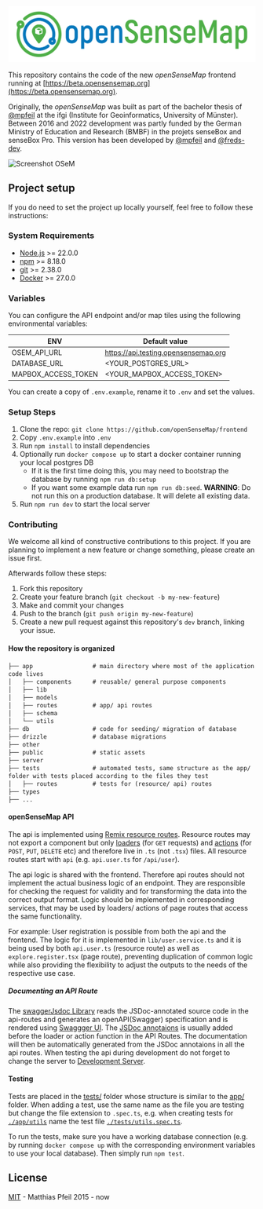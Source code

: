 ![openSenseMap](https://github.com/openSenseMap/frontend/blob/dev/public/openSenseMap.png)

This repository contains the code of the new _openSenseMap_ frontend running at [https://beta.opensensemap.org](https://beta.opensensemap.org).

Originally, the _openSenseMap_ was built as part of the bachelor thesis of [@mpfeil](https://github.com/mpfeil) at the ifgi (Institute for Geoinformatics, University of Münster). Between 2016 and 2022 development was partly funded by the German Ministry of Education and Research (BMBF) in the projets senseBox and senseBox Pro. This version has been developed by [@mpfeil](https://github.com/mpfeil) and [@freds-dev](https://github.com/freds-dev).

<img width="1438" alt="Screenshot OSeM" src="https://github.com/user-attachments/assets/a7bf16fb-44a2-4a21-9c0f-d4bf431ab9b5">

## Project setup

If you do need to set the project up locally yourself, feel free to follow these instructions:

### System Requirements

- [Node.js](https://nodejs.org/) >= 22.0.0
- [npm](https://npmjs.com/) >= 8.18.0
- [git](https://git-scm.com/) >= 2.38.0
- [Docker](https://www.docker.com) >= 27.0.0

### Variables

You can configure the API endpoint and/or map tiles using the following environmental variables:

| ENV                 | Default value                        |
| ------------------- | ------------------------------------ |
| OSEM_API_URL        | https://api.testing.opensensemap.org |
| DATABASE_URL        | <YOUR_POSTGRES_URL>                  |
| MAPBOX_ACCESS_TOKEN | <YOUR_MAPBOX_ACCESS_TOKEN>           |

You can create a copy of `.env.example`, rename it to `.env` and set the values.

### Setup Steps

1. Clone the repo: `git clone https://github.com/openSenseMap/frontend`
2. Copy `.env.example` into `.env`
3. Run `npm install` to install dependencies
4. Optionally run `docker compose up` to start a docker container running your local postgres DB
   - If it is the first time doing this, you may need to bootstrap the database by running `npm run db:setup`
   - If you want some example data run `npm run db:seed`. **WARNING**: Do not run this on a production database. It will delete all existing data.
5. Run `npm run dev` to start the local server

### Contributing

We welcome all kind of constructive contributions to this project.
If you are planning to implement a new feature or change something, please create an issue first.

Afterwards follow these steps:

1. Fork this repository
2. Create your feature branch (`git checkout -b my-new-feature`)
3. Make and commit your changes
4. Push to the branch (`git push origin my-new-feature`)
5. Create a new pull request against this repository's `dev` branch, linking your issue.

#### How the repository is organized

```shell
├── app                 # main directory where most of the application code lives
│   ├── components      # reusable/ general purpose components
│   ├── lib
│   ├── models
│   ├── routes          # app/ api routes
│   ├── schema
│   └── utils
├── db                  # code for seeding/ migration of database
├── drizzle             # database migrations
├── other
├── public              # static assets
├── server
├── tests               # automated tests, same structure as the app/ folder with tests placed according to the files they test
│   ├── routes          # tests for (resource/ api) routes
├── types
├── ...
```

#### openSenseMap API

The api is implemented using [Remix resource routes](https://remix.run/docs/en/main/guides/resource-routes).
Resource routes may not export a component but only [loaders](https://remix.run/docs/en/main/route/loader) (for `GET` requests) and [actions](https://remix.run/docs/en/main/route/action) (for `POST`, `PUT`, `DELETE` etc) and therefore live in `.ts` (not `.tsx`) files.
All resource routes start with `api` (e.g. `api.user.ts` for `/api/user`).

The api logic is shared with the frontend. Therefore api routes should not implement the actual business logic of an endpoint. They are responsible for checking the request for validity and for transforming the data into the correct output format.
Logic should be implemented in corresponding services, that may be used by loaders/ actions of page routes that access the same functionality.

For example: User registration is possible from both the api and the frontend. The logic for it is implemented in `lib/user.service.ts` and it is being used by both `api.user.ts` (resource route) as well as `explore.register.tsx` (page route), preventing duplication of common logic while also providing the flexibility to adjust the outputs to the needs of the respective use case.

##### Documenting an API Route

The [swaggerJsdoc Library](https://www.npmjs.com/package/swagger-jsdoc) reads the JSDoc-annotated source code in the api-routes and generates an openAPI(Swagger) specification and is rendered using [Swaggger UI](https://swagger.io/tools/swagger-ui/). The [JSDoc annotaions](https://github.com/Surnet/swagger-jsdoc) is usually added before the loader or action function in the API Routes. The documentation will then be automatically generated from the JSDoc annotaions in all the api routes. When testing the api during development do not forget to change the server to [Development Server](http://localhost:3000). 


#### Testing

Tests are placed in the [tests/](./tests/) folder whose structure is similar to the [app/](./app/) folder.
When adding a test, use the same name as the file you are testing but change the file extension to `.spec.ts`, e.g. when creating tests for [`./app/utils`](./app/utils.ts) name the test file [`./tests/utils.spec.ts`](./tests/utils.spec.ts).

To run the tests, make sure you have a working database connection (e.g. by running `docker compose up` with the corresponding environment variables to use your local database).
Then simply run `npm test`.

## License

[MIT](LICENSE) - Matthias Pfeil 2015 - now
